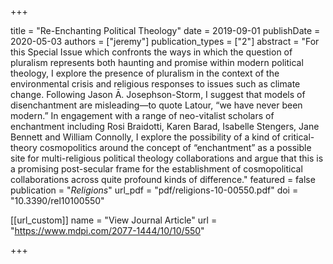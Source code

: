 +++

title = "Re-Enchanting Political Theology"
date = 2019-09-01
publishDate = 2020-05-03
authors = ["jeremy"]
publication_types = ["2"]
abstract = "For this Special Issue which confronts the ways in which the question of pluralism represents both haunting and promise within modern political theology, I explore the presence of pluralism in the context of the environmental crisis and religious responses to issues such as climate change. Following Jason Ā. Josephson-Storm, I suggest that models of disenchantment are misleading—to quote Latour, “we have never been modern.” In engagement with a range of neo-vitalist scholars of enchantment including Rosi Braidotti, Karen Barad, Isabelle Stengers, Jane Bennett and William Connolly, I explore the possibility of a kind of critical-theory cosmopolitics around the concept of “enchantment” as a possible site for multi-religious political theology collaborations and argue that this is a promising post-secular frame for the establishment of cosmopolitical collaborations across quite profound kinds of difference."
featured = false
publication = "*Religions*"
url_pdf = "pdf/religions-10-00550.pdf"
doi = "10.3390/rel10100550"

[[url_custom]]
name = "View Journal Article"
url = "https://www.mdpi.com/2077-1444/10/10/550"

+++

